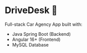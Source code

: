 # DriveDesk 🚗

Full-stack Car Agency App built with:

- Java Spring Boot (Backend)
- Angular 16+ (Frontend)
- MySQL Database

